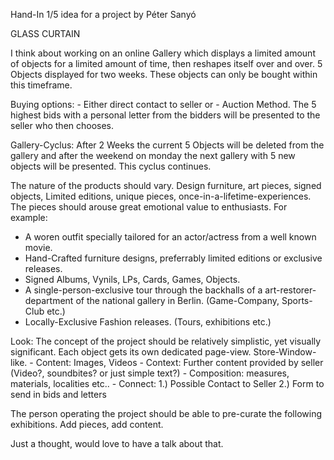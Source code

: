 Hand-In 1/5
idea for a project by Péter Sanyó

GLASS CURTAIN

I think about working on an online Gallery which displays a limited amount of objects for a limited amount of time, then reshapes itself over and over. 
5 Objects displayed for two weeks.
These objects can only be bought within this timeframe.

Buying options:
    - Either direct contact to seller
    or
    - Auction Method. The 5 highest bids with a personal letter from the bidders will be presented to the seller who then chooses. 

Gallery-Cyclus:
    After 2 Weeks the current 5 Objects will be deleted from the gallery and after the weekend on monday the next gallery with 5 new objects will be presented. This cyclus continues. 

The nature of the products should vary. Design furniture, art pieces, signed objects, Limited editions, unique pieces, once-in-a-lifetime-experiences.
The pieces should arouse great emotional value to enthusiasts.
For example: 
- A woren outfit specially tailored for an actor/actress from a well known movie. 
- Hand-Crafted furniture designs, preferrably limited editions or exclusive releases. 
- Signed Albums, Vynils, LPs, Cards, Games, Objects.
- A single-person-exclusive tour through the backhalls of a art-restorer-department of the national gallery in Berlin. (Game-Company, Sports-Club etc.)
- Locally-Exclusive Fashion releases. (Tours, exhibitions etc.) 

Look:
    The concept of the project should be relatively simplistic, yet visually significant.
    Each object gets its own dedicated page-view. Store-Window-like.
    - Content: Images, Videos 
    - Context: Further content provided by seller (Video?, soundbites? or just simple text?)
    - Composition: measures, materials, localities etc.. 
    - Connect: 1.) Possible Contact to Seller 2.) Form to send in bids and letters 

The person operating the project should be able to pre-curate the following exhibitions.
Add pieces, add content.

Just a thought, would love to have a talk about that. 

